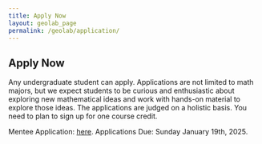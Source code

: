 ```yaml
---
title: Apply Now
layout: geolab_page
permalink: /geolab/application/
---
```


<h2 class="mb-3">Apply Now</h2>

Any undergraduate student can apply. Applications are not limited to math majors, but we expect students to be curious and enthusiastic about exploring new mathematical ideas and work with hands-on material to explore those ideas. The applications are judged on a holistic basis. You need to plan to sign up for one course credit.

Mentee Application: [here](https://docs.google.com/forms/d/e/1FAIpQLScEOdlyvDMhIKDHu1LAag-fEqDqC2npoyrHOeWBJQnZiUitnw/viewform?usp=header). Applications Due: Sunday January 19th, 2025.
